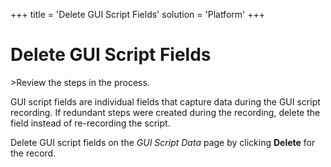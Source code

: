 +++
title = 'Delete GUI Script Fields'
solution = 'Platform'
+++

# Delete GUI Script Fields

<span id="Post Data using a GUI Script Steps" class="popUpLink">\>Review
the steps in the process. </span>

GUI script fields are individual fields that capture data during the GUI
script recording. If redundant steps were created during the recording,
delete the field instead of re-recording the script.

Delete GUI script fields on the *GUI Script Data* page by clicking
**Delete** for the record.
